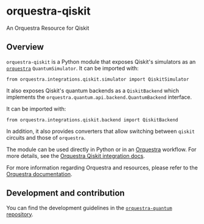 # orquestra-qiskit

An Orquestra Resource for Qiskit

## Overview

`orquestra-qiskit` is a Python module that exposes Qiskit's simulators as an [`orquestra`](https://github.com/zapatacomputing/orquestra-quantum/blob/main/src/orquestra/quantum/api/backend.py) `QuantumSimulator`. It can be imported with:

```
from orquestra.integrations.qiskit.simulator import QiskitSimulator
```

It also exposes Qiskit's quantum backends as a `QiskitBackend` which implements the `orquestra.quantum.api.backend.QuantumBackend` interface.

It can be imported with:

```
from orquestra.integrations.qiskit.backend import QiskitBackend
```

In addition, it also provides converters that allow switching between `qiskit` circuits and those of `orquestra`.

The module can be used directly in Python or in an [Orquestra](https://www.orquestra.io) workflow.
For more details, see the [Orquestra Qiskit integration docs](http://docs.orquestra.io/other-resources/framework-integrations/qiskit/).

For more information regarding Orquestra and resources, please refer to the [Orquestra documentation](https://www.orquestra.io/docs).

## Development and contribution

You can find the development guidelines in the [`orquestra-quantum` repository](https://github.com/zapatacomputing/orquestra-quantum).
